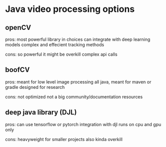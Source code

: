 # Java video processing options

## openCV

pros:
most powerful library in choices
can integrate with deep learning models
complex and effecient tracking methods

cons:
so powerful it might be overkill
complex api calls

## boofCV

pros:
meant for low level image processing
all java, meant for maven or gradle
designed for research

cons:
not optimized
not a big community/documentation resources

## deep java library (DJL)

pros:
can use tensorflow or pytorch integration with djl
runs on cpu and gpu only

cons:
heavyweight for smaller projects
also kinda overkill